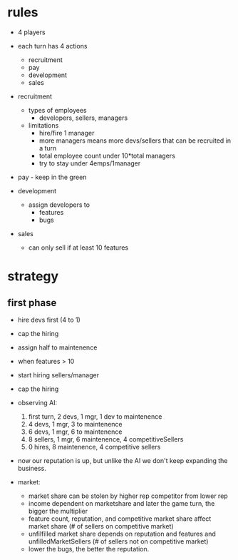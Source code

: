 # rules

- 4 players

- each turn has 4 actions
  - recruitment
  - pay
  - development
  - sales

- recruitment
  - types of employees
    - developers, sellers, managers
  - limitations
    - hire/fire 1 manager
    - more managers means more devs/sellers that can be recruited in a turn
    - total employee count under 10*total managers
    - try to stay under 4emps/1manager

- pay - keep in the green

- development
  - assign developers to
    - features
    - bugs

- sales
  - can only sell if at least 10 features


# strategy

## first phase

- hire devs first (4 to 1)
- cap the hiring
- assign half to maintenence
- when features > 10
- start hiring sellers/manager
- cap the hiring

- observing AI:
  1. first turn, 2 devs, 1 mgr, 1 dev to maintenence
  2. 4 devs, 1 mgr, 3 to maintenence
  3. 6 devs, 1 mgr, 6 to maintenence
  4. 8 sellers, 1 mgr, 6 maintenence, 4 competitiveSellers
  5.  0 hires, 8 maintenence, 4 competitive sellers

- now our reputation is up, but unlike the AI we don't keep expanding the business.

- market:
  - market share can be stolen by higher rep competitor from lower rep
  - income dependent on marketshare and later the game turn, the bigger the multiplier
  - feature count, reputation, and competitive market share affect market share (# of sellers on competitive market)
  - unfilfilled market share depends on reputation and features and unfilledMarketSellers (# of sellers not on competitive market)
  - lower the bugs, the better the reputation.